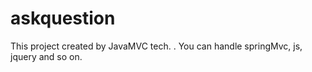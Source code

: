 # askquestion
This project created by JavaMVC tech. . You can handle springMvc, js, jquery and so on.  
